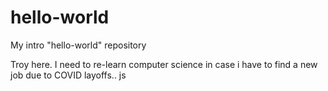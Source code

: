 # hello-world
My intro "hello-world" repository 

Troy here. I need to re-learn computer science in case i have to find a new job due to COVID layoffs.. js
